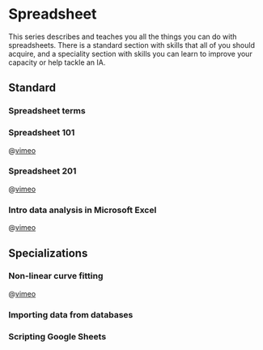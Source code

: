 # Spreadsheet

This series describes and teaches you all the things you can do with spreadsheets.  There is a standard section with skills that all of you should acquire, and a speciality section with skills you can learn to improve your capacity or help tackle an IA.

## Standard

### Spreadsheet terms

### Spreadsheet 101

@[vimeo](186224689)

### Spreadsheet 201

@[vimeo](186245986)

### Intro data analysis in Microsoft Excel

@[vimeo](185190841)

## Specializations

### Non-linear curve fitting

@[vimeo](187373491)

### Importing data from databases

### Scripting Google Sheets